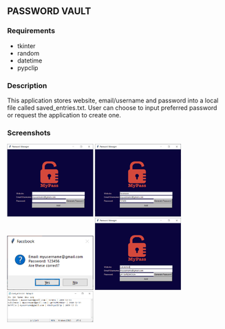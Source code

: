 ## PASSWORD VAULT

### Requirements
* tkinter
* random
* datetime
* pypclip

### Description
This application stores website, email/username and password into a local file called saved_entries.txt. User can choose to input preferred password or request the application to create one.

### Screenshots
<img src='screenshots/1.png' width=200px>
<img src='screenshots/2.png' width=200px>
<img src='screenshots/3.png' width=200px>
<img src='screenshots/4.png' width=200px>
<img src='screenshots/5.png' width=200px>
